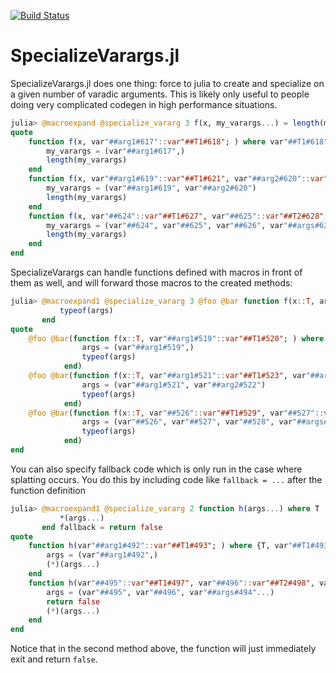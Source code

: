 [![Build Status](https://travis-ci.com/MasonProtter/SpecializeVarargs.jl.svg?branch=master)](https://travis-ci.com/MasonProtter/SpecializeVarargs.jl)

# SpecializeVarargs.jl

SpecializeVarargs.jl does one thing: force to julia to create and specialize on a given number of varadic arguments. This is likely only useful to people doing very complicated codegen in high performance situations.

```julia
julia> @macroexpand @specialize_vararg 3 f(x, my_varargs...) = length(my_varargs)
quote
    function f(x, var"##arg1#617"::var"##T1#618"; ) where var"##T1#618"
        my_varargs = (var"##arg1#617",)
        length(my_varargs)
    end
    function f(x, var"##arg1#619"::var"##T1#621", var"##arg2#620"::var"##T2#622"; ) where {var"##T1#621", var"##T2#622"}
        my_varargs = (var"##arg1#619", var"##arg2#620")
        length(my_varargs)
    end
    function f(x, var"##624"::var"##T1#627", var"##625"::var"##T2#628", var"##626"::var"##T3#629", var"##args#623"...; ) where {var"##T1#627", var"##T2#628", var"##T3#629"}
        my_varargs = (var"##624", var"##625", var"##626", var"##args#623"...)
        length(my_varargs)
    end
end
```
SpecializeVarargs can handle functions defined with macros in front of them as well, and will forward those macros to the created methods:
```julia
julia> @macroexpand1 @specialize_vararg 3 @foo @bar function f(x::T, args...) where T
           typeof(args)
       end
quote
    @foo @bar(function f(x::T, var"##arg1#519"::var"##T1#520"; ) where {T, var"##T1#520"}
                args = (var"##arg1#519",)
                typeof(args)
            end)
    @foo @bar(function f(x::T, var"##arg1#521"::var"##T1#523", var"##arg2#522"::var"##T2#524"; ) where {T, var"##T1#523", var"##T2#524"}
                args = (var"##arg1#521", var"##arg2#522")
                typeof(args)
            end)
    @foo @bar(function f(x::T, var"##526"::var"##T1#529", var"##527"::var"##T2#530", var"##528"::var"##T3#531", var"##args#525"...; ) where {T, var"##T1#529", var"##T2#530", var"##T3#531"}
                args = (var"##526", var"##527", var"##528", var"##args#525"...)
                typeof(args)
            end)
end
```

You can also specify fallback code which is only run in the case where splatting occurs. You do this by including code like `fallback = ...` after the function definition
```julia
julia> @macroexpand1 @specialize_vararg 2 function h(args...) where T
           *(args...)
       end fallback = return false
quote
    function h(var"##arg1#492"::var"##T1#493"; ) where {T, var"##T1#493"}
        args = (var"##arg1#492",)
        (*)(args...)
    end
    function h(var"##495"::var"##T1#497", var"##496"::var"##T2#498", var"##args#494"...; ) where {T, var"##T1#497", var"##T2#498"}
        args = (var"##495", var"##496", var"##args#494"...)
        return false
        (*)(args...)
    end
end
```
Notice that in the second method above, the function will just immediately exit and return `false`. 

